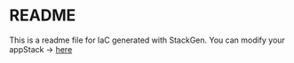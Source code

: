 # README
This is a readme file for IaC generated with StackGen.
You can modify your appStack -> [here](http://main.dev.stackgen.com/appstacks/37ac9a6e-0c8e-4379-b689-753df5d0d02a)
